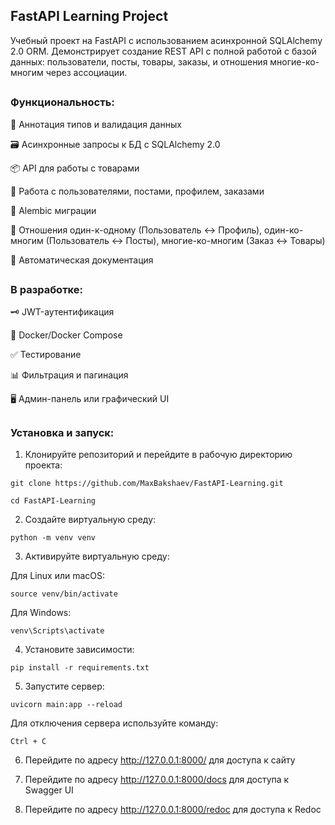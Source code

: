 ## FastAPI Learning Project

Учебный проект на FastAPI с использованием асинхронной SQLAlchemy 2.0 ORM. 
Демонстрирует создание REST API с полной работой с базой данных: 
пользователи, посты, товары, заказы, и отношения многие-ко-многим через ассоциации.
##
### Функциональность:

📐 Аннотация типов и валидация данных

🗃️ Асинхронные запросы к БД с SQLAlchemy 2.0  

📦 API для работы с товарами

💬 Работа с пользователями, постами, профилем, заказами

📄 Alembic миграции

🔁 Отношения один-к-одному (Пользователь ↔ Профиль), один-ко-многим (Пользователь ↔ Посты), 
многие-ко-многим (Заказ ↔ Товары)

📝 Автоматическая документация

##

### В разработке:

🗝️ JWT-аутентификация

🐳 Docker/Docker Compose

✅ Тестирование

📊 Фильтрация и пагинация

🖥️ Админ-панель или графический UI

##

### Установка и запуск:

1. Клонируйте репозиторий и перейдите в рабочую директорию проекта:
```
git clone https://github.com/MaxBakshaev/FastAPI-Learning.git
```
```
cd FastAPI-Learning
```

2. Создайте виртуальную среду:
```
python -m venv venv
```

3. Активируйте виртуальную среду:

Для Linux или macOS:
```
source venv/bin/activate
```
Для Windows:
```
venv\Scripts\activate
```

4. Установите зависимости:
```
pip install -r requirements.txt
```

5. Запустите сервер:
```
uvicorn main:app --reload
```
Для отключения сервера используйте команду:
```
Ctrl + C
```

6. Перейдите по адресу http://127.0.0.1:8000/ для доступа к сайту

7. Перейдите по адресу http://127.0.0.1:8000/docs для доступа к Swagger UI

8. Перейдите по адресу http://127.0.0.1:8000/redoc для доступа к Redoc

